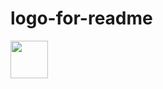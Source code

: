# logo-for-readme
<img height="60" src="https://user-images.githubusercontent.com/112087910/188844083-44195e93-73ce-4996-8c1f-4439d8a41577.png" alt="" title="">

